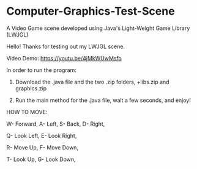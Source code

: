 # Computer-Graphics-Test-Scene
A Video Game scene developed using Java's Light-Weight Game Library (LWJGL)

Hello! Thanks for testing out my LWJGL scene.

Video Demo: https://youtu.be/4jMkWUwMsfo

In order to run the program: 

1. Download the .java file and the two .zip folders, +libs.zip and graphics.zip

2. Run the main method for the .java file, wait a few seconds, and enjoy!

HOW TO MOVE: 

W- Forward,
A- Left,
S- Back,
D- Right,

Q- Look Left,
E- Look Right,

R- Move Up,
F- Move Down,

T- Look Up,
G- Look Down,



